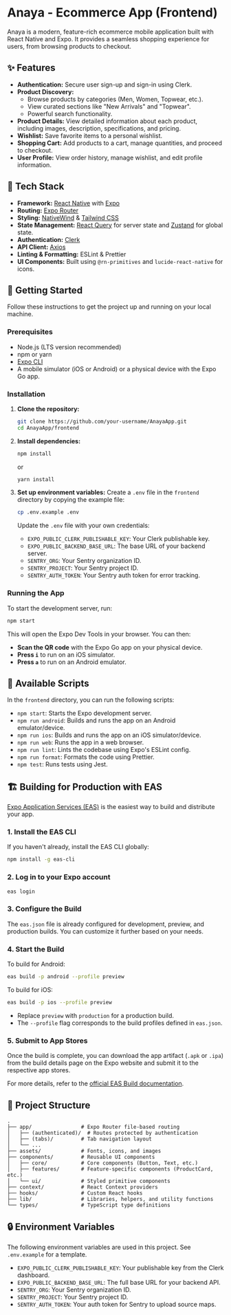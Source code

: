 # Anaya - Ecommerce App (Frontend)

Anaya is a modern, feature-rich ecommerce mobile application built with React Native and Expo. It provides a seamless shopping experience for users, from browsing products to checkout.

## ✨ Features

- **Authentication:** Secure user sign-up and sign-in using Clerk.
- **Product Discovery:**
  - Browse products by categories (Men, Women, Topwear, etc.).
  - View curated sections like "New Arrivals" and "Topwear".
  - Powerful search functionality.
- **Product Details:** View detailed information about each product, including images, description, specifications, and pricing.
- **Wishlist:** Save favorite items to a personal wishlist.
- **Shopping Cart:** Add products to a cart, manage quantities, and proceed to checkout.
- **User Profile:** View order history, manage wishlist, and edit profile information.

## 🚀 Tech Stack

- **Framework:** [React Native](https://reactnative.dev/) with [Expo](https://expo.dev/)
- **Routing:** [Expo Router](https://expo.github.io/router/)
- **Styling:** [NativeWind](https://www.nativewind.dev/) & [Tailwind CSS](https://tailwindcss.com/)
- **State Management:** [React Query](https://tanstack.com/query/latest) for server state and [Zustand](https://github.com/pmndrs/zustand) for global state.
- **Authentication:** [Clerk](https://clerk.com/)
- **API Client:** [Axios](https://axios-http.com/)
- **Linting & Formatting:** ESLint & Prettier
- **UI Components:** Built using `@rn-primitives` and `lucide-react-native` for icons.

## 🏁 Getting Started

Follow these instructions to get the project up and running on your local machine.

### Prerequisites

- Node.js (LTS version recommended)
- npm or yarn
- [Expo CLI](https://docs.expo.dev/get-started/installation/)
- A mobile simulator (iOS or Android) or a physical device with the Expo Go app.

### Installation

1.  **Clone the repository:**

    ```bash
    git clone https://github.com/your-username/AnayaApp.git
    cd AnayaApp/frontend
    ```

2.  **Install dependencies:**

    ```bash
    npm install
    ```

    or

    ```bash
    yarn install
    ```

3.  **Set up environment variables:**
    Create a `.env` file in the `frontend` directory by copying the example file:
    ```bash
    cp .env.example .env
    ```
    Update the `.env` file with your own credentials:
    - `EXPO_PUBLIC_CLERK_PUBLISHABLE_KEY`: Your Clerk publishable key.
    - `EXPO_PUBLIC_BACKEND_BASE_URL`: The base URL of your backend server.
    - `SENTRY_ORG`: Your Sentry organization ID.
    - `SENTRY_PROJECT`: Your Sentry project ID.
    - `SENTRY_AUTH_TOKEN`: Your Sentry auth token for error tracking.

### Running the App

To start the development server, run:

```bash
npm start
```

This will open the Expo Dev Tools in your browser. You can then:

- **Scan the QR code** with the Expo Go app on your physical device.
- **Press `i`** to run on an iOS simulator.
- **Press `a`** to run on an Android emulator.

## 📜 Available Scripts

In the `frontend` directory, you can run the following scripts:

- `npm start`: Starts the Expo development server.
- `npm run android`: Builds and runs the app on an Android emulator/device.
- `npm run ios`: Builds and runs the app on an iOS simulator/device.
- `npm run web`: Runs the app in a web browser.
- `npm run lint`: Lints the codebase using Expo's ESLint config.
- `npm run format`: Formats the code using Prettier.
- `npm test`: Runs tests using Jest.

## 🏗️ Building for Production with EAS

[Expo Application Services (EAS)](https://docs.expo.dev/build/introduction/) is the easiest way to build and distribute your app.

### 1. Install the EAS CLI

If you haven't already, install the EAS CLI globally:

```bash
npm install -g eas-cli
```

### 2. Log in to your Expo account

```bash
eas login
```

### 3. Configure the Build

The `eas.json` file is already configured for development, preview, and production builds. You can customize it further based on your needs.

### 4. Start the Build

To build for Android:

```bash
eas build -p android --profile preview
```

To build for iOS:

```bash
eas build -p ios --profile preview
```

- Replace `preview` with `production` for a production build.
- The `--profile` flag corresponds to the build profiles defined in `eas.json`.

### 5. Submit to App Stores

Once the build is complete, you can download the app artifact (`.apk` or `.ipa`) from the build details page on the Expo website and submit it to the respective app stores.

For more details, refer to the [official EAS Build documentation](https://docs.expo.dev/build/introduction/).

## 📂 Project Structure

```
.
├── app/                # Expo Router file-based routing
│   ├── (authenticated)/  # Routes protected by authentication
│   ├── (tabs)/         # Tab navigation layout
│   └── ...
├── assets/             # Fonts, icons, and images
├── components/         # Reusable UI components
│   ├── core/           # Core components (Button, Text, etc.)
│   ├── features/       # Feature-specific components (ProductCard, etc.)
│   └── ui/             # Styled primitive components
├── context/            # React Context providers
├── hooks/              # Custom React hooks
├── lib/                # Libraries, helpers, and utility functions
└── types/              # TypeScript type definitions
```

## 🔒 Environment Variables

The following environment variables are used in this project. See `.env.example` for a template.

- `EXPO_PUBLIC_CLERK_PUBLISHABLE_KEY`: Your publishable key from the Clerk dashboard.
- `EXPO_PUBLIC_BACKEND_BASE_URL`: The full base URL for your backend API.
- `SENTRY_ORG`: Your Sentry organization ID.
- `SENTRY_PROJECT`: Your Sentry project ID.
- `SENTRY_AUTH_TOKEN`: Your auth token for Sentry to upload source maps.
